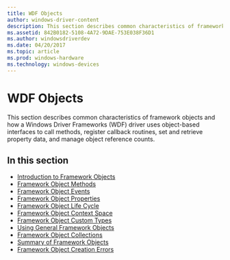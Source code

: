 ```yaml
---
title: WDF Objects
author: windows-driver-content
description: This section describes common characteristics of framework objects and how a Windows Driver Frameworks (WDF) driver uses object-based interfaces to call methods, register callback routines, set and retrieve property data, and manage object reference counts.
ms.assetid: 842B0182-5108-4A72-9DAE-753E038F36D1
ms.author: windowsdriverdev
ms.date: 04/20/2017
ms.topic: article
ms.prod: windows-hardware
ms.technology: windows-devices
---
```


# WDF Objects


This section describes common characteristics of framework objects and how a Windows Driver Frameworks (WDF) driver uses object-based interfaces to call methods, register callback routines, set and retrieve property data, and manage object reference counts.

## In this section


-   [Introduction to Framework Objects](introduction-to-framework-objects.md)
-   [Framework Object Methods](framework-object-methods.md)
-   [Framework Object Events](framework-object-events.md)
-   [Framework Object Properties](framework-object-properties.md)
-   [Framework Object Life Cycle](framework-object-life-cycle.md)
-   [Framework Object Context Space](framework-object-context-space.md)
-   [Framework Object Custom Types](framework-object-custom-types.md)
-   [Using General Framework Objects](using-general-framework-objects.md)
-   [Framework Object Collections](framework-object-collections.md)
-   [Summary of Framework Objects](summary-of-framework-objects.md)
-   [Framework Object Creation Errors](framework-object-creation-errors.md)

 

 





